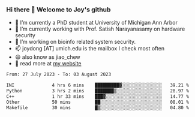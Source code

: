 ### Hi there 👋 Welcome to Joy's github

- 🔭 I’m currently a PhD student at University of Michigan Ann Arbor
- 🌱 I’m currently working with Prof. Satish Narayanasamy on hardware security
- 👯 I’m working on bioinfo related system security. 
- 📫 joydong [AT] umich.edu is the mailbox I check most often
- 😄 also know as jiao_chew
- 💬 read more at [my website](https://joydddd.github.io/)
<!--START_SECTION:waka-->

```txt
From: 27 July 2023 - To: 03 August 2023

INI              4 hrs 6 mins    █████████▓░░░░░░░░░░░░░░░   39.21 %
Python           3 hrs 2 mins    ███████▒░░░░░░░░░░░░░░░░░   28.97 %
C++              1 hr 33 mins    ███▓░░░░░░░░░░░░░░░░░░░░░   14.77 %
Other            50 mins         ██░░░░░░░░░░░░░░░░░░░░░░░   08.01 %
Makefile         30 mins         █▒░░░░░░░░░░░░░░░░░░░░░░░   04.80 %
```

<!--END_SECTION:waka-->
